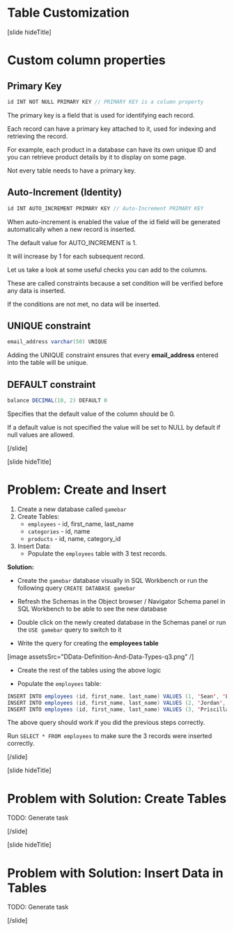 # Table Customization

[slide hideTitle]

# Custom column properties

## Primary Key

```Java
id INT NOT NULL PRIMARY KEY // PRIMARY KEY is a column property
```

The primary key is a field that is used for identifying each record. 

Each record can have a primary key attached to it, used for indexing and retrieving the record.

For example, each product in a database can have its own unique ID and you can retrieve product details by it to display on some page.

Not every table needs to have a primary key.

## Auto-Increment (Identity)

```Java
id INT AUTO_INCREMENT PRIMARY KEY // Auto-Increment PRIMARY KEY
```

When auto-increment is enabled the value of the id field will be generated automatically when a new record is inserted.

The default value for AUTO_INCREMENT is 1.

It will increase by 1 for each subsequent record.

Let us take a look at some useful checks you can add to the columns.

These are called constraints because a set condition will be verified before any data is inserted.

If the conditions are not met, no data will be inserted.

## UNIQUE constraint

```Java
email_address varchar(50) UNIQUE
```

Adding the UNIQUE constraint ensures that every **email_address** entered into the table will be unique.

## DEFAULT constraint 

```Java
balance DECIMAL(10, 2) DEFAULT 0
```

Specifies that the default value of the column should be 0.

If a default value is not specified the value will be set to NULL by default if null values are allowed.

[/slide]

[slide hideTitle]

# Problem: Create and Insert

1. Create a new database called `gamebar`
2. Create Tables:
   - `employees` - id, first_name, last_name
   - `categories` - id, name
   - `products` - id, name, category_id
3. Insert Data:
   - Populate the `employees` table with 3 test records.



**Solution:**
- Create the `gamebar` database visually in SQL Workbench or run the following query `CREATE DATABASE gamebar`

- Refresh the Schemas in the Object browser / Navigator Schema panel in SQL Workbench to be able to see the new database

- Double click on the newly created database in the Schemas panel or run the `USE gamebar` query to switch to it

- Write the query for creating the **employees table**

[image assetsSrc="DData-Definition-And-Data-Types-q3.png" /]

- Create the rest of the tables using the above logic

- Populate the `employees` table:

```Java
INSERT INTO employees (id, first_name, last_name) VALUES (1, 'Sean', 'Langhorne');
INSERT INTO employees (id, first_name, last_name) VALUES (2, 'Jordan', 'Blais');
INSERT INTO employees (id, first_name, last_name) VALUES (3, 'Priscilla', 'Graffin');
```

The above query should work if you did the previous steps correctly.

Run `SELECT * FROM employees` to make sure the 3 records were inserted correctly. 


[/slide]

[slide hideTitle]

# Problem with Solution: Create Tables

TODO: Generate task

[/slide]

[slide hideTitle]

# Problem with Solution: Insert Data in Tables
TODO: Generate task

[/slide]
